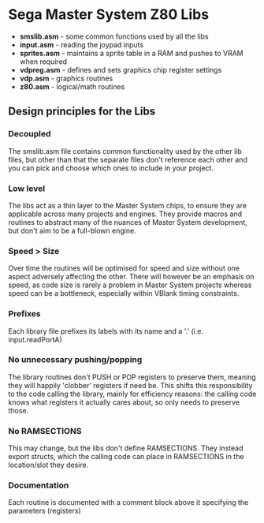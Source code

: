 # Sega Master System Z80 Libs

- **smslib.asm** - some common functions used by all the libs
- **input.asm** - reading the joypad inputs
- **sprites.asm** - maintains a sprite table in a RAM and pushes to VRAM when required
- **vdpreg.asm** - defines and sets graphics chip register settings
- **vdp.asm** - graphics routines
- **z80.asm** - logical/math routines

## Design principles for the Libs

### Decoupled

The smslib.asm file contains common functionality used by the other lib files, but other than that the separate files don't reference each other and you can pick and choose which ones to include in your project.

### Low level

The libs act as a thin layer to the Master System chips, to ensure they are applicable across many projects and engines. They provide macros and routines to abstract many of the nuances of Master System development, but don't aim to be a full-blown engine.

### Speed > Size

Over time the routines will be optimised for speed and size without one aspect adversely affecting the other. There will however be an emphasis on speed, as code size is rarely a problem in Master System projects whereas speed can be a bottleneck, especially within VBlank timing constraints.

### Prefixes

Each library file prefixes its labels with its name and a '.' (i.e. input.readPortA)

### No unnecessary pushing/popping

The library routines don't PUSH or POP registers to preserve them, meaning they will happily 'clobber' registers if need be. This shifts this responsibility to the code calling the library, mainly for efficiency reasons: the calling code knows what registers it actually cares about, so only needs to preserve those.

### No RAMSECTIONS

This may change, but the libs don't define RAMSECTIONS. They instead export structs, which the calling code can place in RAMSECTIONS in the location/slot they desire.

### Documentation

Each routine is documented with a comment block above it specifying the parameters (registers)
